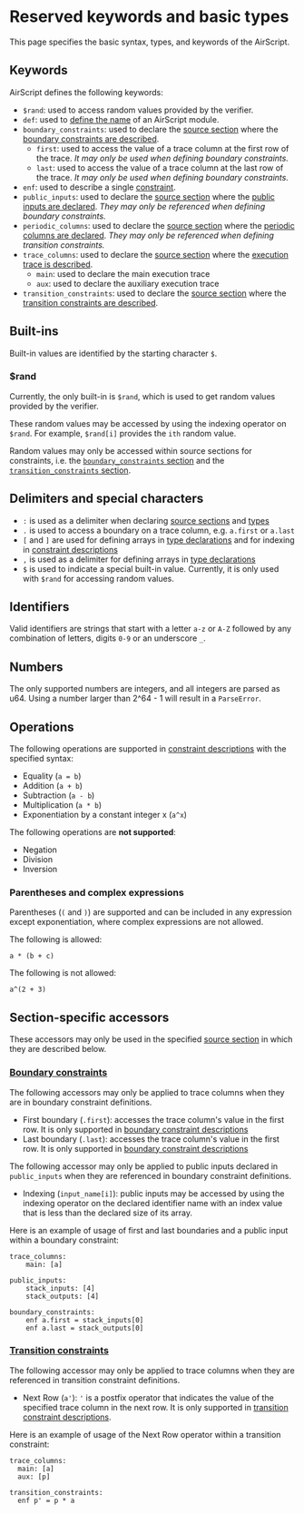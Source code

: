 # Reserved keywords and basic types

This page specifies the basic syntax, types, and keywords of the AirScript.

## Keywords

AirScript defines the following keywords:

- `$rand`: used to access random values provided by the verifier.
- `def`: used to [define the name](./structure.md) of an AirScript module.
- `boundary_constraints`: used to declare the [source section](./structure.md) where the [boundary constraints are described](./constraints.md#boundary_constraints).
  - `first`: used to access the value of a trace column at the first row of the trace. _It may only be used when defining boundary constraints._
  - `last`: used to access the value of a trace column at the last row of the trace. _It may only be used when defining boundary constraints._
- `enf`: used to describe a single [constraint](./constraints.md).
- `public_inputs`: used to declare the [source section](./structure.md) where the [public inputs are declared](./declarations.md). _They may only be referenced when defining boundary constraints._
- `periodic_columns`: used to declare the [source section](./structure.md) where the [periodic columns are declared](./declarations.md). _They may only be referenced when defining transition constraints._
- `trace_columns`: used to declare the [source section](./structure.md) where the [execution trace is described](./declarations.md).
  - `main`: used to declare the main execution trace
  - `aux`: used to declare the auxiliary execution trace
- `transition_constraints`: used to declare the [source section](./structure.md) where the [transition constraints are described](./constraints.md#transition_constraints).

## Built-ins

Built-in values are identified by the starting character `$`.

### $rand

Currently, the only built-in is `$rand`, which is used to get random values provided by the verifier.

These random values may be accessed by using the indexing operator on `$rand`. For example, `$rand[i]` provides the `ith` random value.

Random values may only be accessed within source sections for constraints, i.e. the [`boundary_constraints` section](./constraints.md#boundary-constraints-boundary_constraints) and the [`transition_constraints` section](./constraints.md#transition-constraints-transition_constraints).

## Delimiters and special characters

- `:` is used as a delimiter when declaring [source sections](./primitives.md) and [types](./declarations.md)
- `.` is used to access a boundary on a trace column, e.g. `a.first` or `a.last`
- `[` and `]` are used for defining arrays in [type declarations](./declarations.md) and for indexing in [constraint descriptions](./constraints.md)
- `,` is used as a delimiter for defining arrays in [type declarations](./declarations.md)
- `$` is used to indicate a special built-in value. Currently, it is only used with `$rand` for accessing random values.

## Identifiers

Valid identifiers are strings that start with a letter `a-z` or `A-Z` followed by any combination of letters, digits `0-9` or an underscore `_`.

## Numbers

The only supported numbers are integers, and all integers are parsed as u64. Using a number larger than 2^64 - 1 will result in a `ParseError`.

## Operations

The following operations are supported in [constraint descriptions](./constraints.md) with the specified syntax:

- Equality (`a = b`)
- Addition (`a + b`)
- Subtraction (`a - b`)
- Multiplication (`a * b`)
- Exponentiation by a constant integer x (`a^x`)

The following operations are **not supported**:

- Negation
- Division
- Inversion

### Parentheses and complex expressions

Parentheses (`(` and `)`) are supported and can be included in any expression except exponentiation, where complex expressions are not allowed.

The following is allowed:

```
a * (b + c)
```

The following is not allowed:

```
a^(2 + 3)
```

## Section-specific accessors

These accessors may only be used in the specified [source section](./structure.md) in which they are described below.

### [Boundary constraints](./constraints.md#boundary_constraints)

The following accessors may only be applied to trace columns when they are in boundary constraint definitions.

- First boundary (`.first`): accesses the trace column's value in the first row. It is only supported in [boundary constraint descriptions](./constraints.md#boundary_constraints)
- Last boundary (`.last`): accesses the trace column's value in the first row. It is only supported in [boundary constraint descriptions](./constraints.md#boundary_constraints)

The following accessor may only be applied to public inputs declared in `public_inputs` when they are referenced in boundary constraint definitions.

- Indexing (`input_name[i]`): public inputs may be accessed by using the indexing operator on the declared identifier name with an index value that is less than the declared size of its array.

Here is an example of usage of first and last boundaries and a public input within a boundary constraint:

```
trace_columns:
    main: [a]

public_inputs:
    stack_inputs: [4]
    stack_outputs: [4]

boundary_constraints:
    enf a.first = stack_inputs[0]
    enf a.last = stack_outputs[0]
```

### [Transition constraints](./constraints.md#transition_constraints)

The following accessor may only be applied to trace columns when they are referenced in transition constraint definitions.

- Next Row (`a'`): `'` is a postfix operator that indicates the value of the specified trace column in the next row. It is only supported in [transition constraint descriptions](./constraints.md#transition_constraints).

Here is an example of usage of the Next Row operator within a transition constraint:

```
trace_columns:
  main: [a]
  aux: [p]

transition_constraints:
  enf p' = p * a
```
